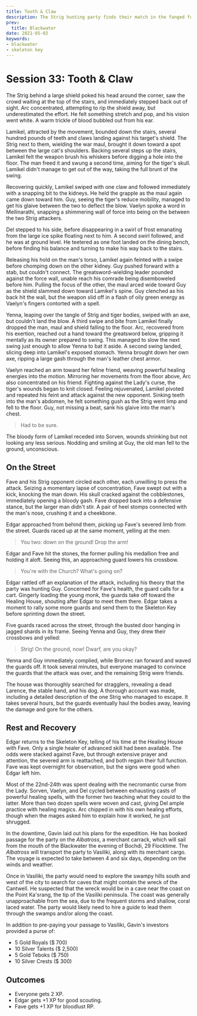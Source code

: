 ```yaml
---
title: Tooth & Claw
description: The Strig hunting party finds their match in the fanged fury of Lamikel.
prev:
  title: Blackwater
date: 2021-05-02
keywords:
- blackwater
- skeleton key
---
```


# Session 33: Tooth & Claw

The Strig behind a large shield poked his head around the corner, saw the crowd waiting at the top of the stairs, and immediately stepped back out of sight.
Arc concentrated, attempting to rip the shield away, but underestimated the effort.
He felt something stretch and pop, and his vision went white.
A warm trickle of blood bubbled out from his ear.

Lamikel, attracted by the movement, bounded down the stairs, several hundred pounds of teeth and claws landing against his target's shield.
The Strig next to them, wielding the war maul, brought it down toward a spot between the large cat's shoulders.
Backing several steps up the stairs, Lamikel felt the weapon brush his whiskers before digging a hole into the floor.
The man freed it and swung a second time, aiming for the tiger's skull.
Lamikel didn't manage to get out of the way, taking the full brunt of the swing.

Recovering quickly, Lamikel swiped with one claw and followed immediately with a snapping bit to the kidneys.
He held the grapple as the maul again came down toward him.
Guy, seeing the tiger's reduce mobility, managed to get his glaive between the two to deflect the blow.
Vaelyn spoke a word in Mellinarathi, snapping a shimmering wall of force into being on the between the two Strig attackers.

Del stepped to his side, before disappearing in a swirl of frost emanating from the large ice spike floating next to him.
A second swirl followed, and he was at ground level.
He teetered as one foot landed on the dining bench, before finding his balance and turning to make his way back to the stairs.

Releasing his hold on the man's torso, Lamikel again feinted with a swipe before chomping down on the other kidney.
Guy pushed forward with a stab, but couldn't connect.
The greatsword-wielding leader pounded against the force wall, unable reach his comrade being disemboweled before him.
Pulling the focus of the other, the maul arced wide toward Guy as the shield slammed down toward Lamikel's spine.
Guy clenched as his back hit the wall, but the weapon slid off in a flash of oily green energy as Vaelyn's fingers contorted with a spell.

Yenna, leaping over the tangle of Strig and tiger bodies, swiped with an axe, but couldn't land the blow.
A third swipe and bite from Lamikel finally dropped the man, maul and shield falling to the floor.
Arc, recovered from his exertion, reached out a hand toward the greatsword below, gripping it mentally as its owner prepared to swing.
This managed to slow the next swing just enough to allow Yenna to bat it aside.
A second swing landed, slicing deep into Lamikel's exposed stomach.
Yenna brought down her own axe, ripping a large gash through the man's leather chest armor.

Vaelyn reached an arm toward her feline friend, weaving powerful healing energies into the motion.
Mirroring her movements from the floor above, Arc also concentrated on his friend.
Fighting against the Lady's curse, the tiger's wounds began to knit closed.
Feeling rejuvenated, Lamikel pivoted and repeated his feint and attack against the new opponent.
Sinking teeth into the man's abdomen, he felt something gush as the Strig went limp and fell to the floor.
Guy, not missing a beat, sank his glaive into the man's chest.

> Had to be sure.

The bloody form of Lamikel receded into Sorven, wounds shrinking but not looking any less serious.
Nodding and smiling at Guy, the old man fell to the ground, unconscious.

## On the Street

Fave and his Strig opponent circled each other, each unwilling to press the attack.
Seizing a momentary lapse of concentration, Fave swept out with a kick, knocking the man down.
His skull cracked against the cobblestones, immediately opening a bloody gash.
Fave dropped back into a defensive stance, but the larger man didn't stir.
A pair of heel stomps connected with the man's nose, crushing it and a cheekbone.

Edgar approached from behind them, picking up Fave's severed limb from the street.
Guards raced up at the same moment, yelling at the men:

> You two: down on the ground!
> Drop the arm!

Edgar and Fave hit the stones, the former pulling his medallion free and holding it aloft.
Seeing this, an approaching guard lowers his crossbow.

> You're with the Church?
> What's going on?

Edgar rattled off an explanation of the attack, including his theory that the party was hunting Guy.
Concerned for Fave's health, the guard calls for a cart.
Gingerly loading the young monk, the guards take off toward the Healing House, shouting after Edgar to meet them there. 
Edgar takes a moment to rally some more guards and send them to the Skeleton Key before sprinting down the street.

Five guards raced across the street, through the busted door hanging in jagged shards in its frame.
Seeing Yenna and Guy, they drew their crossbows and yelled:

> Strig!  On the ground, now!
> Dwarf, are you okay?

Yenna and Guy immediately complied, while Brorvec ran forward and waved the guards off.
It took several minutes, but everyone managed to convince the guards that the attack was over, and the remaining Strig were friends.

The house was thoroughly searched for stragglers, revealing a dead Larence, the stable hand, and his dog.
A thorough account was made, including a detailed description of the one Strig who managed to escape.
It takes several hours, but the guards eventually haul the bodies away, leaving the damage and gore for the others.

## Rest and Recovery

Edgar returns to the Skeleton Key, telling of his time at the Healing House with Fave.
Only a single healer of advanced skill had been available.
The odds were stacked against Fave, but through extensive prayer and attention, the severed arm is reattached, and both regain their full function.
Fave was kept overnight for observation, but the signs were good when Edgar left him.

Most of the 22nd-24th was spent dealing with the necromantic curse from the Lady.
Sorven, Vaelyn, and Del cycled between exhausting casts of powerful healing spells, with the former two teaching what they could to the latter.
More than two dozen spells were woven and cast, giving Del ample practice with healing magics.
Arc chipped in with his own healing efforts, though when the mages asked him to explain how it worked, he just shrugged.

In the downtime, Gavin laid out his plans for the expedition.
He has booked passage for the party on the _Albatross_, a merchant carrack, which will sail from the mouth of the Blackwater the evening of Bochdi, 29 Flocktime.
The _Albatross_ will transport the party to Vasiliki, along with its merchant cargo.
The voyage is expected to take between 4 and six days, depending on the winds and weather.

Once in Vasiliki, the party would need to explore the swampy hills south and west of the city to search for caves that might contain the wreck of the Cantwell.
He suspected that the wreck would be in a cave near the coast on the Point Ka'srang, the tip of the Vasiliki peninsula.
The coast was generally unapproachable from the sea, due to the frequent storms and shallow, coral laced water.
The party would likely need to hire a guide to lead them through the swamps and/or along the coast.

In addition to pre-paying your passage to Vasiliki, Gavin's investors provided a purse of:

- 5 Gold Royals ($ 700)
- 10 Silver Talents ($ 2,500)
- 5 Gold Teboks ($ 750)
- 10 Silver Crests ($ 300)

## Outcomes

* Everyone gets 2 XP.
* Edgar gets +1 XP for good scouting.
* Fave gets +1 XP for bloodlust RP.
